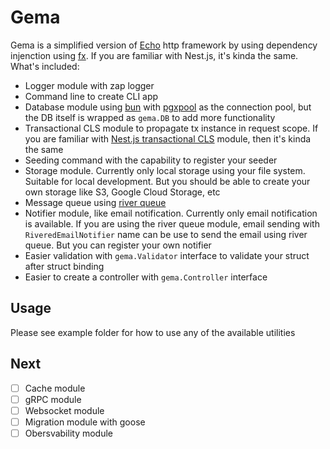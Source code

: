 # Gema
Gema is a simplified version of [Echo](https://echo.labstack.com/) http framework by using dependency injenction using [fx](https://github.com/uber-go/fx). If you are familiar with Nest.js, it's kinda the same. What's included:
- Logger module with zap logger
- Command line to create CLI app
- Database module using [bun](https://bun.uptrace.dev/) with [pgxpool](https://github.com/jackc/pgx/tree/master/pgxpool) as the connection pool, but the DB itself is wrapped as `gema.DB` to add more functionality
- Transactional CLS module to propagate tx instance in request scope. If you are familiar with [Nest.js transactional CLS](https://papooch.github.io/nestjs-cls/plugins/available-plugins/transactional) module, then it's kinda the same
- Seeding command with the capability to register your seeder
- Storage module. Currently only local storage using your file system. Suitable for local development. But you should be able to create your own storage like S3, Google Cloud Storage, etc
- Message queue using [river queue](https://riverqueue.com/)
- Notifier module, like email notification. Currently only email notification is available. If you are using the river queue module, email sending with `RiveredEmailNotifier` name can be use to send the email using river queue. But you can register your own notifier
- Easier validation with `gema.Validator` interface to validate your struct after struct binding
- Easier to create a controller with `gema.Controller` interface

## Usage
Please see example folder for how to use any of the available utilities

## Next
- [ ] Cache module
- [ ] gRPC module
- [ ] Websocket module
- [ ] Migration module with goose
- [ ] Obersvability module